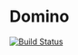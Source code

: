 Domino
======

[![Build Status](https://travis-ci.org/yhwh/domino.png)](https://travis-ci.org/yhwh/domino)